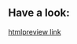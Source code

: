 ## Have a look:
[htmlpreview link](https://htmlpreview.github.io/?https://github.com/fomi-ann/freeCodeCamp/blob/f9bbd9fff830b33de592b7eaa69323064f366394/ResponsiveWebDesign/crt2-tribute-page/index.html)